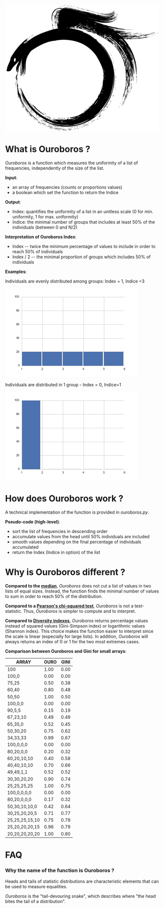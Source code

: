 <p align="center" style="width: 500px">
  <img src="ouroboros.gif"/>
</p>

# What is Ouroboros ?

_Ouroboros_ is a function which measures the uniformity of a list of frequencies, independently of the size of the list.

__Input__:
* an array of frequencies (counts or proportions values) 
* a boolean which set the function to return the Indice

__Output__:
* Index: quantifies the uniformity of a list in an unitless scale (0 for min. uniformity, 1 for max. uniformity)
* Indice: the minimal number of groups that includes at least 50\% of the individuals (between 0 and N/2)

__Interpretation of Ouroboros Index__:
* Index -- twice the minimum percentage of values to include in order to reach 50% of individuals
* Index / 2 -- the minimal proportion of groups which includes 50% of individuals

__Examples__:

Individuals are evenly distributed among groups: Index = 1, Indice =3

![Individuals are evenly distributed among groups: Index = 1, Indice =3](uniform.png)

Individuals are distributed in 1 group - Index = 0, Indice=1

![Individuals are distributed in 1 group - Index = 0, Indice=1](not-uniform.png)

# How does Ouroboros work ?

A technical implementation of the function is provided in _ouroboros.py_.

__Pseudo-code (high-level)__:
- sort the list of frequencies in descending order
- accumulate values from the head until 50% individuals are included
- smooth values depending on the final percentage of individuals accumulated
- return the Index (Indice in option) of the list

# Why is Ouroboros different ?

__Compared to the [median](https://en.wikipedia.org/wiki/Median)__, _Ouroboros_
does not cut a list of values in two lists of equal sizes. Instead, the function
finds the minimal number of values to sum in order to reach 50% of the distribution. 

__Compared to a
[Pearson's chi-squared test](https://en.wikipedia.org/wiki/Pearson%27s_chi-squared_test#Discrete_uniform_distribution)__,
_Ouroboros_ is not a test-statistic. Thus, _Ouroboros_ is simpler to compute and to interpret.

__Compared to
[Diversity indexes](https://en.wikipedia.org/wiki/Diversity_index)__, _Ouroboros_
returns percentage values instead of squared values (Gini-Simpson index) or
logarithmic values (Shannon index). This choice makes the function easier to
interpret since the scale is linear (especially for large lists). In addition,
_Ouroboros_ will always returns an index of 0 or 1 for the two most extremes cases.

__Comparison between Ouroboros and Gini for small arrays__:

ARRAY           | OURO | GINI
----------------|------|-----
100             | 1.00 | 0.00
100,0           | 0.00 | 0.00
75,25           | 0.50 | 0.38
60,40           | 0.80 | 0.48
50,50           | 1.00 | 0.50
100,0,0         | 0.00 | 0.00
90,5,5          | 0.15 | 0.19
67,23,10        | 0.49 | 0.49
65,35,0         | 0.52 | 0.45
50,30,20        | 0.75 | 0.62
34,33,33        | 0.99 | 0.67
100,0,0,0       | 0.00 | 0.00
80,20,0,0       | 0.20 | 0.32
60,20,10,10     | 0.40 | 0.58
40,40,10,10     | 0.70 | 0.66
49,49,1,1       | 0.52 | 0.52
30,30,20,20     | 0.90 | 0.74
25,25,25,25     | 1.00 | 0.75
100,0,0,0,0     | 0.00 | 0.00
80,20,0,0,0     | 0.17 | 0.32
50,30,10,10,0   | 0.42 | 0.64
30,25,20,20,5   | 0.71 | 0.77
25,25,25,15,10  | 0.75 | 0.78
25,20,20,20,15  | 0.96 | 0.79
20,20,20,20,20  | 1.00 | 0.80

# FAQ

### Why the name of the function is Ouroboros ?

Heads and tails of statistic distributions are characteristic elements that can be used to measure equalities.

_Ouroboros_ is the "tail-devouring snake", which describes where "the head bites the tail of a distribution".
